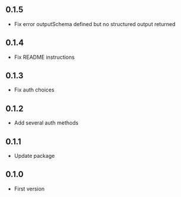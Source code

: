 ## 0.1.5 ##
* Fix error outputSchema defined but no structured output returned

## 0.1.4 ##
* Fix README instructions

## 0.1.3 ##
* Fix auth choices

## 0.1.2 ##
* Add several auth methods

## 0.1.1 ##
* Update package

## 0.1.0 ##
* First version
